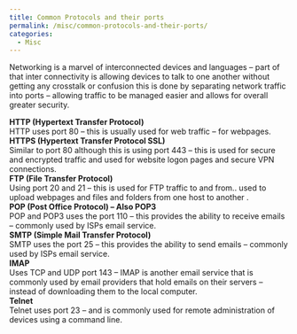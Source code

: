 ```yaml
---
title: Common Protocols and their ports
permalink: /misc/common-protocols-and-their-ports/
categories:
  - Misc
---
```

<p class="style1">
  Networking is a marvel of interconnected devices and languages – part of that inter connectivity is allowing devices to talk to one another without getting any crosstalk or confusion this is done by separating network traffic into ports – allowing traffic to be managed easier and allows for overall greater security.
</p>

<p class="style1">
  <strong>HTTP (Hypertext Transfer Protocol) </strong><br /> HTTP uses port 80 – this is usually used for web traffic – for webpages.<br /> <strong>HTTPS (Hypertext Transfer Protocol SSL) </strong><br /> Similar to port 80 although this is using port 443 – this is used for secure and encrypted traffic and used for website logon pages and secure VPN connections.<br /> <strong>FTP (File Transfer Protocol)</strong><br /> Using port 20 and 21 – this is used for FTP traffic to and from.. used to upload webpages and files and folders from one host to another .<br /> <strong>POP (Post Office Protocol) – Also POP3</strong><br /> POP and POP3 uses the port 110 – this provides the ability to receive emails – commonly used by ISPs email service.<br /> <strong>SMTP (Simple Mail Transfer Protocol)</strong><br /> SMTP uses the port 25 – this provides the ability to send emails – commonly used by ISPs email service.<br /> <strong>IMAP</strong><br /> Uses TCP and UDP port 143 – IMAP is another email service that is commonly used by email providers that hold emails on their servers – instead of downloading them to the local computer.<br /> <strong>Telnet</strong><br /> Telnet uses port 23 – and is commonly used for remote administration of devices using a command line.
</p>
